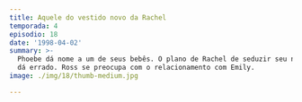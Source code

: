 ```yaml
---
title: Aquele do vestido novo da Rachel
temporada: 4
episodio: 18
date: '1998-04-02'
summary: >-
  Phoebe dá nome a um de seus bebês. O plano de Rachel de seduzir seu namorado
  dá errado. Ross se preocupa com o relacionamento com Emily.
image: ./img/18/thumb-medium.jpg

---
```

